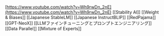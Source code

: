 
[https://www.youtube.com/watch?v=Wh9rwDn_2nE](https://www.youtube.com/watch?v=Wh9rwDn_2nE)
[[Stability AI]]
[[Weight & Biases]]
[[Japanese StableLM]] [[Japanese InstructBLIP]]
[[RedPajama]]
[[GPT-NeoX]]
[[LLMファインチューニングとプロンプトエンジニアリング]]
[[Data Parallel]]
[[Mixture of Experts]]
